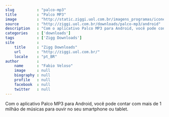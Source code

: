 ```yaml
---
slug          : "palco-mp3"
title         : "Palco MP3"
image         : "http://static.ziggi.uol.com.br/imagens_programas/icone_7ae505b5ae03d3233c67e768aca26a7d_palco_mp3.jpg"
source        : "http://ziggi.uol.com.br/downloads/palco-mp3/android"
description   : "Com o aplicativo Palco MP3 para Android, você pode contar com mais de 1 milhão de músicas para ouvir no seu smartphone ou tablet."
categories    : ['downloads']
tags          : ['Zigg Downloads']
site          :
    title     : "Zigg Downloads"
    url       : "http://ziggi.uol.com.br/"
    locale    : "pt_BR"
author        :
    name      : "Fabio Veloso"
    image     : null
    biography : null
    profile   : null
    facebook  : null
    twitter   : null
---
```


Com o aplicativo Palco MP3 para Android, você pode contar com mais de 1 milhão de músicas para ouvir no seu smartphone ou tablet.
